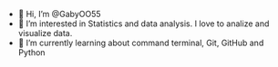 - 👋 Hi, I’m @GabyOO55
- 👀 I’m interested in Statistics and data analysis. I love to analize and visualize data.
- 🌱 I’m currently learning about command terminal, Git, GitHub and Python


<!---
GabyOO55/GabyOO55 is a ✨ special ✨ repository because its `README.md` (this file) appears on your GitHub profile.
You can click the Preview link to take a look at your changes.
--->
